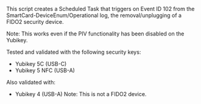 This script  creates a Scheduled Task that triggers on Event ID 102 from the SmartCard-DeviceEnum/Operational log, the removal/unplugging of a FIDO2 security device.

Note: This works even if the PIV functionality has been disabled on the Yubikey.

Tested and validated with the following security keys:

* Yubikey 5C (USB-C)
* Yubikey 5 NFC (USB-A)

Also validated with:

* Yubikey 4 (USB-A) Note: This is not a FIDO2 device. 

